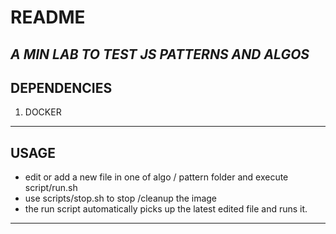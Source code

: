 # README
*A MIN LAB TO TEST JS PATTERNS AND ALGOS*
----------

## DEPENDENCIES
1. DOCKER

----------

## USAGE
- edit or add a new file in one of algo / pattern folder and execute script/run.sh
- use scripts/stop.sh to stop /cleanup the image
- the run script automatically picks up the latest edited file and runs it.
----------
